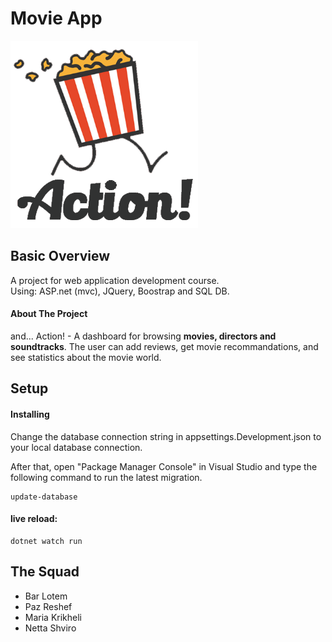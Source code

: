  # Movie App 

![movieapp logo](./logo.png)

## Basic Overview

<td>
    A project for web application development course.
    <br>
    Using: ASP.net (mvc), JQuery, Boostrap and SQL DB.
</td>

#### About The Project

and... Action! - A dashboard for browsing **movies, directors and soundtracks**. The user can add reviews, get movie recommandations, and see statistics about the movie world.

## Setup

#### Installing

Change the database connection string in appsettings.Development.json to your local database connection.

After that, open "Package Manager Console" in Visual Studio and type the following command to run the latest migration.

```
update-database
```

#### live reload:

```
dotnet watch run
```

## The Squad

- Bar Lotem
- Paz Reshef
- Maria Krikheli
- Netta Shviro
